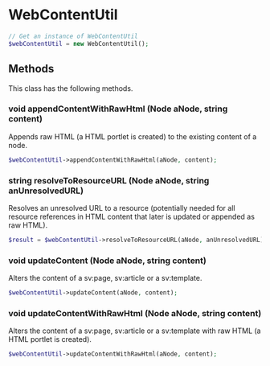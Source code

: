 # WebContentUtil

```php
// Get an instance of WebContentUtil
$webContentUtil = new WebContentUtil();
```


## Methods
This class has the following methods.


### void appendContentWithRawHtml (Node aNode, string content)
Appends raw HTML (a HTML portlet is created) to the existing content of a node.

```php
$webContentUtil->appendContentWithRawHtml(aNode, content);
```


### string resolveToResourceURL (Node aNode, string anUnresolvedURL)
Resolves an unresolved URL to a resource (potentially needed for all resource references in HTML content that later is
 updated or appended as raw HTML).

```php
$result = $webContentUtil->resolveToResourceURL(aNode, anUnresolvedURL);
```


### void updateContent (Node aNode, string content)
Alters the content of a sv:page, sv:article or a sv:template.

```php
$webContentUtil->updateContent(aNode, content);
```


### void updateContentWithRawHtml (Node aNode, string content)
Alters the content of a sv:page, sv:article or a sv:template with raw HTML (a HTML portlet is created).

```php
$webContentUtil->updateContentWithRawHtml(aNode, content);
```

